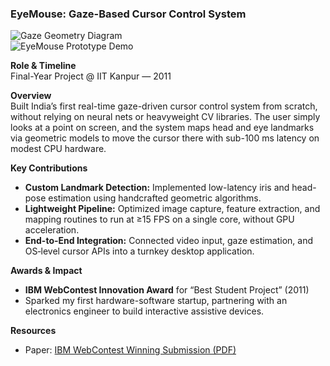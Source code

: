 ### EyeMouse: Gaze-Based Cursor Control System

![Gaze Geometry Diagram](<INSERT_IMAGE_URL_1>)  
![EyeMouse Prototype Demo](<INSERT_IMAGE_URL_2>)

**Role & Timeline**  
Final-Year Project @ IIT Kanpur — 2011

**Overview**  
Built India’s first real-time gaze-driven cursor control system from scratch, without relying on neural nets or heavyweight CV libraries. The user simply looks at a point on screen, and the system maps head and eye landmarks via geometric models to move the cursor there with sub-100 ms latency on modest CPU hardware.

**Key Contributions**  
- **Custom Landmark Detection:** Implemented low-latency iris and head-pose estimation using handcrafted geometric algorithms.  
- **Lightweight Pipeline:** Optimized image capture, feature extraction, and mapping routines to run at ≥15 FPS on a single core, without GPU acceleration.  
- **End-to-End Integration:** Connected video input, gaze estimation, and OS‐level cursor APIs into a turnkey desktop application.

**Awards & Impact**  
- **IBM WebContest Innovation Award** for “Best Student Project” (2011)  
- Sparked my first hardware-software startup, partnering with an electronics engineer to build interactive assistive devices.

**Resources**  
- Paper: [IBM WebContest Winning Submission (PDF)](https://github.com/4g/4g.github.io/raw/master/IBM%20paper.pdf)  
